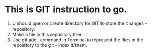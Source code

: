 # This is GIT instruction to go.
1. U should open or create directory for GIT to store the changes - repository. 
2. Make a file in this repository then.
3. Use git add . command in Terminal to represent the files in the repository to the git - index it/them.
